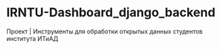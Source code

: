 # IRNTU-Dashboard_django_backend
Проект | Инструменты для обработки открытых данных студентов института ИТиАД
